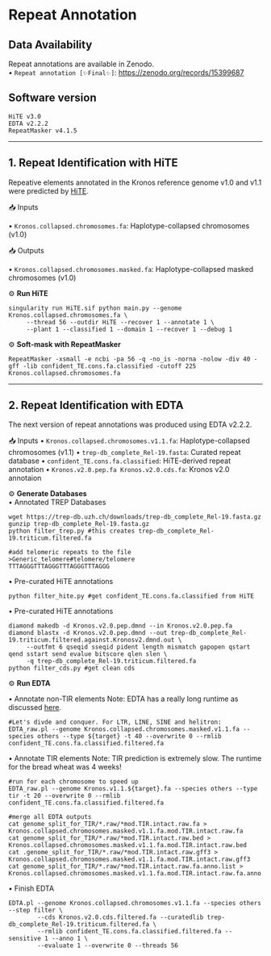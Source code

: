 # Repeat Annotation
## Data Availability
Repeat annotations are available in Zenodo.   
• `Repeat annotation [✨Final✨]`: https://zenodo.org/records/15399687  

## Software version
```
HiTE v3.0
EDTA v2.2.2
RepeatMasker v4.1.5
```

---

## 1. Repeat Identification with HiTE
Repeative elements annotated in the Kronos reference genome v1.0 and v1.1 were predicted by [HiTE](https://github.com/CSU-KangHu/HiTE). 

📥 Inputs  

• `Kronos.collapsed.chromosomes.fa`: Haplotype-collapsed chromosomes (v1.0)  

📥 Outputs  

• `Kronos.collapsed.chromosomes.masked.fa`: Haplotype-collapsed masked chromosomes (v1.0)  

⚙️ **Run HiTE**  
```
singularity run HiTE.sif python main.py --genome Kronos.collapsed.chromosomes.fa \
     --thread 56 --outdir HiTE --recover 1 --annotate 1 \
     --plant 1 --classified 1 --domain 1 --recover 1 --debug 1
```

⚙️ **Soft-mask with RepeatMasker**  
```
RepeatMasker -xsmall -e ncbi -pa 56 -q -no_is -norna -nolow -div 40 -gff -lib confident_TE.cons.fa.classified -cutoff 225 Kronos.collapsed.chromosomes.fa
```

---


## 2. Repeat Identification with EDTA
The next version of repeat annotations was produced using EDTA v2.2.2. 

📥 Inputs
• `Kronos.collapsed.chromosomes.v1.1.fa`: Haplotype-collapsed chromosomes (v1.1)
• `trep-db_complete_Rel-19.fasta`: Curated repeat database
• `confident_TE.cons.fa.classified`: HiTE-derived repeat annotation
• `Kronos.v2.0.pep.fa Kronos.v2.0.cds.fa`: Kronos v2.0 annotaion


⚙️ **Generate Databases**  
• Annotated TREP Databases 
```
wget https://trep-db.uzh.ch/downloads/trep-db_complete_Rel-19.fasta.gz
gunzip trep-db_complete_Rel-19.fasta.gz
python filter_trep.py #this creates trep-db_complete_Rel-19.triticum.filtered.fa

#add telomeric repeats to the file
>Generic_telomere#telomere/telomere 
TTTAGGGTTTAGGGTTTAGGGTTTAGGG
```

• Pre-curated HiTE annotations 
```
python filter_hite.py #get confident_TE.cons.fa.classified from HiTE
```

• Pre-curated HiTE annotations 
```
diamond makedb -d Kronos.v2.0.pep.dmnd --in Kronos.v2.0.pep.fa
diamond blastx -d Kronos.v2.0.pep.dmnd --out trep-db_complete_Rel-19.triticum.filtered.against.Kronosv2.dmnd.out \
     --outfmt 6 qseqid sseqid pident length mismatch gapopen qstart qend sstart send evalue bitscore qlen slen \
     -q trep-db_complete_Rel-19.triticum.filtered.fa
python filter_cds.py #get clean cds 
```

⚙️ **Run EDTA**  

• Annotate non-TIR elements 
Note: EDTA has a really long runtime as discussed [here](https://github.com/oushujun/EDTA/issues/61). 
```
#Let's divde and conquer. For LTR, LINE, SINE and helitron:
EDTA_raw.pl --genome Kronos.collapsed.chromosomes.masked.v1.1.fa --species others --type ${target} -t 40 --overwrite 0 --rmlib confident_TE.cons.fa.classified.filtered.fa
```

• Annotate TIR elements 
Note: TIR prediction is extremely slow. The runtime for the bread wheat was 4 weeks!
```
#run for each chromosome to speed up
EDTA_raw.pl --genome Kronos.v1.1.${target}.fa --species others --type tir -t 20 --overwrite 0 --rmlib confident_TE.cons.fa.classified.filtered.fa

#merge all EDTA outputs
cat genome_split_for_TIR/*.raw/*mod.TIR.intact.raw.fa > Kronos.collapsed.chromosomes.masked.v1.1.fa.mod.TIR.intact.raw.fa
cat genome_split_for_TIR/*.raw/*mod.TIR.intact.raw.bed > Kronos.collapsed.chromosomes.masked.v1.1.fa.mod.TIR.intact.raw.bed
cat .genome_split_for_TIR/*.raw/*mod.TIR.intact.raw.gff3 > Kronos.collapsed.chromosomes.masked.v1.1.fa.mod.TIR.intact.raw.gff3
cat genome_split_for_TIR/*.raw/*mod.TIR.intact.raw.fa.anno.list > Kronos.collapsed.chromosomes.masked.v1.1.fa.mod.TIR.intact.raw.fa.anno.list
```

• Finish EDTA  
```
EDTA.pl --genome Kronos.collapsed.chromosomes.v1.1.fa --species others --step filter \
        --cds Kronos.v2.0.cds.filtered.fa --curatedlib trep-db_complete_Rel-19.triticum.filtered.fa \
        --rmlib confident_TE.cons.fa.classified.filtered.fa --sensitive 1 --anno 1 \
        --evaluate 1 --overwrite 0 --threads 56
```

